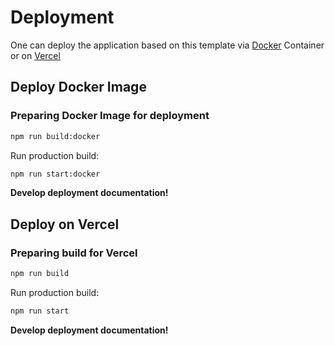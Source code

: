 # Deployment

One can deploy the application based on this template via [Docker](https://www.docker.com/) Container or
on [Vercel](https://vercel.com/)

## Deploy Docker Image

### Preparing Docker Image for deployment

```bash
npm run build:docker
```

Run production build:

```bash
npm run start:docker
```

**Develop deployment documentation!**

## Deploy on Vercel

### Preparing build for Vercel

```bash
npm run build
```

Run production build:

```bash
npm run start
```

**Develop deployment documentation!**
